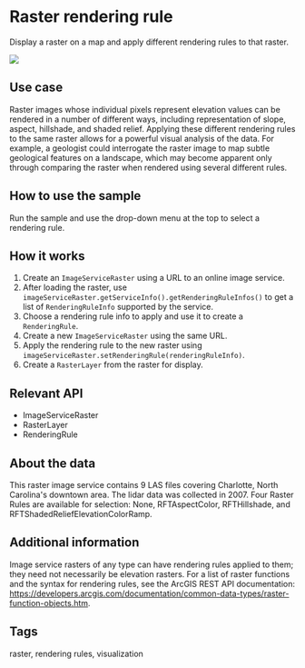 # Raster rendering rule

Display a raster on a map and apply different rendering rules to that raster.

![]("RasterRenderingRule.png)

## Use case

Raster images whose individual pixels represent elevation values can be rendered in a number of different ways, including representation of slope, aspect, hillshade, and shaded relief. Applying these different rendering rules to the same raster allows for a powerful visual analysis of the data. For example, a geologist could interrogate the raster image to map subtle geological features on a landscape, which may become apparent only through comparing the raster when rendered using several different rules.

## How to use the sample

Run the sample and use the drop-down menu at the top to select a rendering rule.

## How it works


  1. Create an `ImageServiceRaster` using a URL to an online image service.
  2. After loading the raster, use `imageServiceRaster.getServiceInfo().getRenderingRuleInfos()` to get a list of `RenderingRuleInfo` supported by the service.
  3. Choose a rendering rule info to apply and use it to create a `RenderingRule`.
  4. Create a new `ImageServiceRaster` using the same URL.
  5. Apply the rendering rule to the new raster using `imageServiceRaster.setRenderingRule(renderingRuleInfo)`.
  6. Create a `RasterLayer` from the raster for display.


## Relevant API


  * ImageServiceRaster
  * RasterLayer
  * RenderingRule


## About the data

This raster image service contains 9 LAS files covering Charlotte, North Carolina's downtown area. The lidar data was collected in 2007. Four Raster Rules are available for selection: None, RFTAspectColor, RFTHillshade, and RFTShadedReliefElevationColorRamp.

## Additional information

Image service rasters of any type can have rendering rules applied to them; they need not necessarily be elevation rasters. For a list of raster functions and the syntax for rendering rules, see the ArcGIS REST API documentation: https://developers.arcgis.com/documentation/common-data-types/raster-function-objects.htm.

## Tags

raster, rendering rules, visualization
